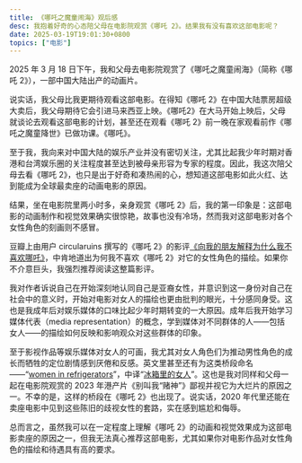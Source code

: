 ```yaml
---
title: 《哪吒之魔童闹海》观后感
desc: 我抱着好奇的心态陪父母在电影院观赏《哪吒 2》。结果我有没有喜欢这部电影呢？
date: 2025-03-19T19:01:30+0800
topics: ["电影"]
---
```


2025 年 3 月 18 日下午，我和父母去电影院观赏了《哪吒之魔童闹海》（简称《哪吒 2》），一部中国大陆出产的动画片。

说实话，我父母比我更期待观看这部电影。在得知《哪吒 2》在中国大陆票房超级大卖后，我父母期待它会引进马来西亚上映。《哪吒2》在大马开始上映后，父母就谈论去观看这部电影的计划，甚至还在观看《哪吒 2》前一晚在家观看前作《哪吒之魔童降世》已做功课。《哪吒》。

至于我，我向来对中国大陆的娱乐产业并没有密切关注，尤其比起我少年时期对香港和台湾娱乐圈的关注程度甚至达到被母亲形容为专家的程度。因此，我这次陪父母去看《哪吒 2》，也只是出于好奇和凑热闹的心，想知道这部电影如此火红、达到能成为全球最卖座的动画电影的原因。

结果，坐在电影院里两小时多，亲身观赏《哪吒 2》后，我的第一印象是：这部电影的动画制作和视觉效果确实很惊艳，故事也没有冷场，然而我对这部电影对各个女性角色的刻画则不感冒。

豆瓣上由用户 circularuins 撰写的《哪吒 2》的影评[《向我的朋友解释为什么我不喜欢哪吒》](https://movie.douban.com/review/16499182/)，中肯地道出为何我不喜欢《哪吒 2》对它的女性角色的描绘。如果你不介意巨头，我强烈推荐阅读这整篇影评。

我对作者诉说自己在开始深刻地认同自己是亚裔女性，并意识到这一身份对自己在社会中的意义时，开始对电影对女人的描绘也更由批判的眼光，十分感同身受。这也是我成年后对娱乐媒体的口味比起少年时期转变的一大原因。成年后我开始学习媒体代表（media representation）的概念，学到媒体对不同群体的人——包括女人——的描绘如何反映和影响观众对这些群体的印象。

至于影视作品等娱乐媒体对女人的可画，我尤其对女人角色们为推动男性角色的成长而牺牲的定位剧情感到厌倦和反感。英文里甚至还有为这类桥段命名——“[women in refrigerators](https://en.wikipedia.org/wiki/Women_in_refrigerators)”，中译“[冰箱里的女人](https://dailyview.tw/popular/detail/23009)”。这也是我对同样和父母一起在电影院观赏的 2023 年港产片《别叫我“赌神”》鄙视并视它为大烂片的原因之一。不幸的是，这样的桥段在《哪吒 2》也出现了。说实话，2020 年代里还能在卖座电影中见到这些陈旧的歧视女性的套路，实在感到尴尬和侮辱。

总而言之，虽然我可以在一定程度上理解《哪吒 2》的动画和视觉效果成为这部电影卖座的原因之一，但我无法真心推荐这部电影，尤其如果你对电影作品对女性角色的描绘和待遇具有高的要求。
